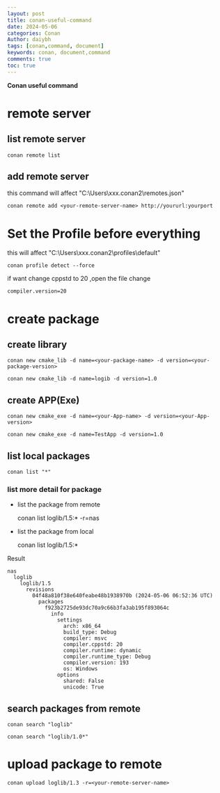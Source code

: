 ```yaml
---
layout: post
title: conan-useful-command
date: 2024-05-06
categories: Conan
Author: daiybh
tags: [conan,command, document]
keywords: conan, document,command
comments: true
toc: true
---
```


**Conan useful command**



<!--more-->

# remote server

## list remote server

    conan remote list

## add remote server

this command will affect "C:\Users\xxx\.conan2\remotes.json"

    conan remote add <your-remote-server-name> http://yoururl:yourport


# **Set the Profile before everything**

this will affect  "C:\Users\xxx\.conan2\profiles\default"

    conan profile detect --force

if want change cppstd to 20  ,open the file change 
    
    compiler.version=20


# create package

## create library

    conan new cmake_lib -d name=<your-package-name> -d version=<your-package-version>

    conan new cmake_lib -d name=logib -d version=1.0

## create APP(Exe)

    conan new cmake_exe -d name=<your-App-name> -d version=<your-App-version>

    conan new cmake_exe -d name=TestApp -d version=1.0


## list local packages

    conan list "*"

### list more detail for package

* list the package from remote 

    conan list loglib/1.5:* -r=nas

* list the package from local

    conan list loglib/1.5:*


Result
```
nas
  loglib
    loglib/1.5
      revisions
        04f48a810f38e640feabe48b1938970b (2024-05-06 06:52:36 UTC)
          packages
            f923b2725de93dc70a9c66b3fa3ab195f893064c
              info
                settings
                  arch: x86_64
                  build_type: Debug
                  compiler: msvc
                  compiler.cppstd: 20
                  compiler.runtime: dynamic
                  compiler.runtime_type: Debug
                  compiler.version: 193
                  os: Windows
                options
                  shared: False
                  unicode: True
```

## search packages from remote

    conan search "loglib"

    conan search "loglib/1.0*"


# upload package to remote

    conan upload loglib/1.3 -r=<your-remote-server-name>


